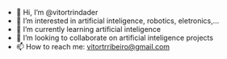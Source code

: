 - 👋 Hi, I’m @vitortrindader
- 👀 I’m interested in artificial inteligence, robotics, eletronics,...
- 🌱 I’m currently learning artificial inteligence
- 💞️ I’m looking to collaborate on artificial inteligence projects
- 📫 How to reach me: vitortrribeiro@gmail.com

<!---
vitortrindader/vitortrindader is a ✨ special ✨ repository because its `README.md` (this file) appears on your GitHub profile.
You can click the Preview link to take a look at your changes.
--->

